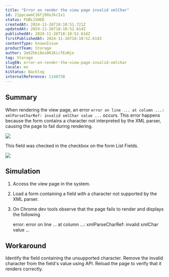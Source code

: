 ```yaml
---
title: "Error on render the view page invalid xmlChar"
id: 21ppcawmC16fj0XoJkcIx1
status: PUBLISHED
createdAt: 2024-11-26T18:10:51.721Z
updatedAt: 2024-11-26T18:10:52.614Z
publishedAt: 2024-11-26T18:10:52.614Z
firstPublishedAt: 2024-11-26T18:10:52.614Z
contentType: knownIssue
productTeam: Storage
author: 2mXZkbi0oi061KicTExNjo
tag: Storage
slugEN: error-on-render-the-view-page-invalid-xmlchar
locale: en
kiStatus: Backlog
internalReference: 1140738
---
```


## Summary


When rendering the view page, an error `error on line ... at column ...: xmlParseCharRef: invalid xmlChar value ...` occurs. This error happens because the form contains a character not interpreted by the XML parser, causing the page to fail during rendering.

 ![](https://vtexhelp.zendesk.com/attachments/token/vXtAkcFk2c2KKi0QNLO58P9dw/?name=Captura+de+Tela+2024-11-26+a%CC%80s+15.08.07.png)

This field was checked in the checkbox on the form List Fields.

 ![](https://vtexhelp.zendesk.com/attachments/token/LmZN49pwizGkuoR89Q7FWzA5n/?name=Captura+de+Tela+2024-11-26+a%CC%80s+14.59.02.png)


##

## Simulation



1. Access the view page in the system.
2. Load a form containing a field with a character not supported by the XML parser.
3. On Chrome dev tools observe that the page fails to render and displays the following

    error: error on line ... at column ...: xmlParseCharRef: invalid xmlChar value ...



##

## Workaround


Identify the field containing the unsupported character.
Remove the invalid character from the field's value using API.
Reload the page to verify that it renders correctly.

